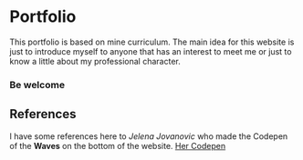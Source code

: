 # Portfolio
This portfolio is based on mine curriculum. The main idea for this website is just to introduce myself to anyone that has an interest to meet me or just to know a little about my professional character.

### Be welcome



## References

I have some references here to _Jelena Jovanovic_ who made the Codepen of the __Waves__ on the bottom of the website.
[Her Codepen](https://codepen.io/plavookac/pen/QMwObb)
